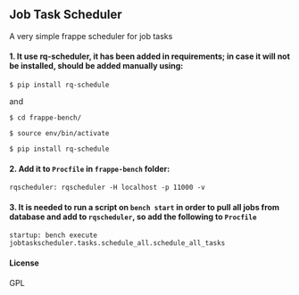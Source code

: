 ## Job Task Scheduler

A very simple frappe scheduler for job tasks

#### 1. It use **rq-scheduler**, it has been added in requirements; in case it will not be installed, should be added manually using:

`$ pip install rq-schedule`

and 

`$ cd frappe-bench/`

`$ source env/bin/activate`

`$ pip install rq-schedule`

#### 2. Add it to `Procfile` in `frappe-bench` folder:

`rqscheduler: rqscheduler -H localhost -p 11000 -v`

#### 3. It is needed to run a script on `bench start` in order to pull all jobs from database and add to `rqscheduler`, so add the following to `Procfile`

`startup: bench execute jobtaskscheduler.tasks.schedule_all.schedule_all_tasks`

#### License

GPL
